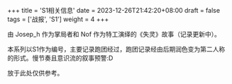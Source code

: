 +++
title = 'S1相关信息'
date = 2023-12-26T21:42:20+08:00
draft = false
tags = ['战报', 'S1']
weight = 4
+++

由 Josep_h 作为掌局者和 Nof 作为特工演绎的《失灵》故事（记录更新中）。

本系列以S1作为编号，主要记录跑团经过，跑团记录经由后期润色变为第二人称的形式。慢节奏且意识流的叙事预警:D

放于此处仅供参考。